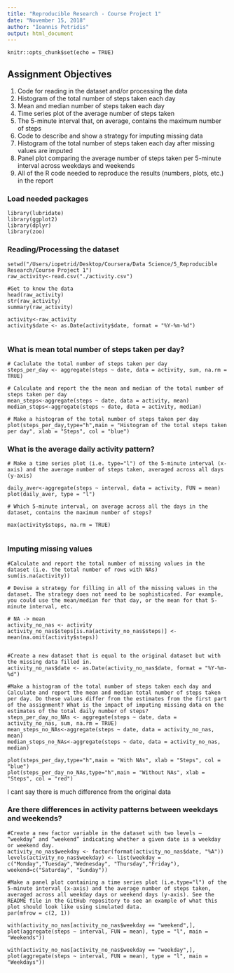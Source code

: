 ```yaml
---
title: "Reproducible Research - Course Project 1"
date: "November 15, 2018"
author: "Ioannis Petridis"
output: html_document
---
```


```{r setup, include=FALSE}
knitr::opts_chunk$set(echo = TRUE)
```

## Assignment Objectives
1. Code for reading in the dataset and/or processing the data
2. Histogram of the total number of steps taken each day
3. Mean and median number of steps taken each day
4. Time series plot of the average number of steps taken
5. The 5-minute interval that, on average, contains the maximum    number of steps
6. Code to describe and show a strategy for imputing missing data
7. Histogram of the total number of steps taken each day after missing values are imputed
8. Panel plot comparing the average number of steps taken per 5-minute interval across weekdays and weekends
9. All of the R code needed to reproduce the results (numbers, plots, etc.) in the report

### Load needed packages
```{r, echo=FALSE}
library(lubridate)
library(ggplot2)
library(dplyr)
library(zoo)
```
### Reading/Processing the dataset
```{r}
setwd("/Users/iopetrid/Desktop/Coursera/Data Science/5_Reproducible Research/Course Project 1")
raw_activity<-read.csv("./activity.csv")

#Get to know the data
head(raw_activity)
str(raw_activity)
summary(raw_activity)

activity<-raw_activity
activity$date <- as.Date(activity$date, format = "%Y-%m-%d")


```
### What is mean total number of steps taken per day?
```{r}
# Caclulate the total number of steps taken per day
steps_per_day <- aggregate(steps ~ date, data = activity, sum, na.rm = TRUE)

# Calculate and report the the mean and median of the total number of steps taken per day
mean_steps<-aggregate(steps ~ date, data = activity, mean)
median_steps<-aggregate(steps ~ date, data = activity, median)

# Make a histogram of the total number of steps taken per day
plot(steps_per_day,type="h",main = "Histogram of the total steps taken per day", xlab = "Steps", col = "blue")

```
### What is the average daily activity pattern?
```{r}
# Make a time series plot (i.e. type="l") of the 5-minute interval (x-axis) and the average number of steps taken, averaged across all days (y-axis)

daily_aver<-aggregate(steps ~ interval, data = activity, FUN = mean)
plot(daily_aver, type = "l")

# Which 5-minute interval, on average across all the days in the dataset, contains the maximum number of steps?

max(activity$steps, na.rm = TRUE)


```
### Imputing missing values
```{r}
#Calculate and report the total number of missing values in the dataset (i.e. the total number of rows with NAs)
sum(is.na(activity))

# Devise a strategy for filling in all of the missing values in the dataset. The strategy does not need to be sophisticated. For example, you could use the mean/median for that day, or the mean for that 5-minute interval, etc.

# NA -> mean
activity_no_nas <- activity
activity_no_nas$steps[is.na(activity_no_nas$steps)] <- mean(na.omit(activity$steps))


#Create a new dataset that is equal to the original dataset but with the missing data filled in.
activity_no_nas$date <- as.Date(activity_no_nas$date, format = "%Y-%m-%d")

#Make a histogram of the total number of steps taken each day and Calculate and report the mean and median total number of steps taken per day. Do these values differ from the estimates from the first part of the assignment? What is the impact of imputing missing data on the estimates of the total daily number of steps?
steps_per_day_no_NAs <- aggregate(steps ~ date, data = activity_no_nas, sum, na.rm = TRUE)
mean_steps_no_NAs<-aggregate(steps ~ date, data = activity_no_nas, mean)
median_steps_no_NAs<-aggregate(steps ~ date, data = activity_no_nas, median)

plot(steps_per_day,type="h",main = "With NAs", xlab = "Steps", col = "blue")
plot(steps_per_day_no_NAs,type="h",main = "Without NAs", xlab = "Steps", col = "red")

```
I cant say there is much difference from the original data

### Are there differences in activity patterns between weekdays and weekends?
```{r}
#Create a new factor variable in the dataset with two levels – “weekday” and “weekend” indicating whether a given date is a weekday or weekend day.
activity_no_nas$weekday <- factor(format(activity_no_nas$date, "%A"))
levels(activity_no_nas$weekday) <- list(weekday = c("Monday","Tuesday","Wednesday", "Thursday","Friday"), weekend=c("Saturday", "Sunday"))

#Make a panel plot containing a time series plot (i.e.type="l") of the 5-minute interval (x-axis) and the average number of steps taken, averaged across all weekday days or weekend days (y-axis). See the README file in the GitHub repository to see an example of what this plot should look like using simulated data.
par(mfrow = c(2, 1))

with(activity_no_nas[activity_no_nas$weekday == "weekend",], plot(aggregate(steps ~ interval, FUN = mean), type = "l", main = "Weekends"))

with(activity_no_nas[activity_no_nas$weekday == "weekday",], plot(aggregate(steps ~ interval, FUN = mean), type = "l", main = "Weekdays"))
```

